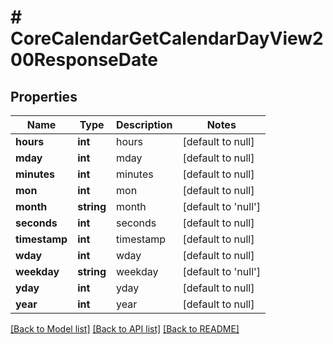 # # CoreCalendarGetCalendarDayView200ResponseDate

## Properties

Name | Type | Description | Notes
------------ | ------------- | ------------- | -------------
**hours** | **int** | hours | [default to null]
**mday** | **int** | mday | [default to null]
**minutes** | **int** | minutes | [default to null]
**mon** | **int** | mon | [default to null]
**month** | **string** | month | [default to 'null']
**seconds** | **int** | seconds | [default to null]
**timestamp** | **int** | timestamp | [default to null]
**wday** | **int** | wday | [default to null]
**weekday** | **string** | weekday | [default to 'null']
**yday** | **int** | yday | [default to null]
**year** | **int** | year | [default to null]

[[Back to Model list]](../../README.md#models) [[Back to API list]](../../README.md#endpoints) [[Back to README]](../../README.md)
